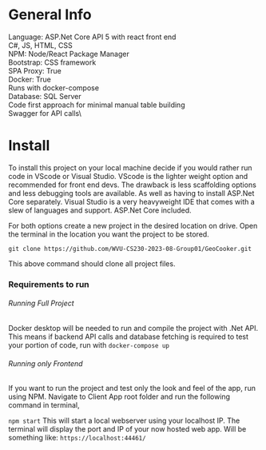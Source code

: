 # General Info

Language: ASP.Net Core API 5 with react front end\
C#, JS, HTML, CSS\
NPM: Node/React Package Manager\
Bootstrap: CSS framework\
SPA Proxy: True\
Docker: True\
Runs with docker-compose\
Database: SQL Server\
Code first approach for minimal manual table building\
Swagger for API calls\


# Install
To install this project on your local machine decide if you would rather run code in VScode or Visual Studio.
VScode is the lighter weight option and recommended for front end devs. The drawback is less scaffolding options and less debugging tools are available. As well as having to install ASP.Net Core separately. 
Visual Studio is a very heavyweight IDE that comes with a slew of languages and support. ASP.Net Core included. 

For both options create a new project in the desired location on drive. Open the terminal in the location you want the project to be stored. 

`git clone https://github.com/WVU-CS230-2023-08-Group01/GeoCooker.git`

This above command should clone all project files. 

### Requirements to run 

###### Running Full Project

Docker desktop will be needed to run and compile the project with .Net API. This means if backend API calls and database fetching is required to test your portion of code, run with 
`docker-compose up`

###### Running only Frontend

If you want to run the project and test only the look and feel of the app, run using NPM. Navigate to Client App root folder and run the following command in terminal,

`npm start`
This will start a local webserver using your localhost IP. The terminal will display the port and IP of your now hosted web app. Will be something like: `https://localhost:44461/`
